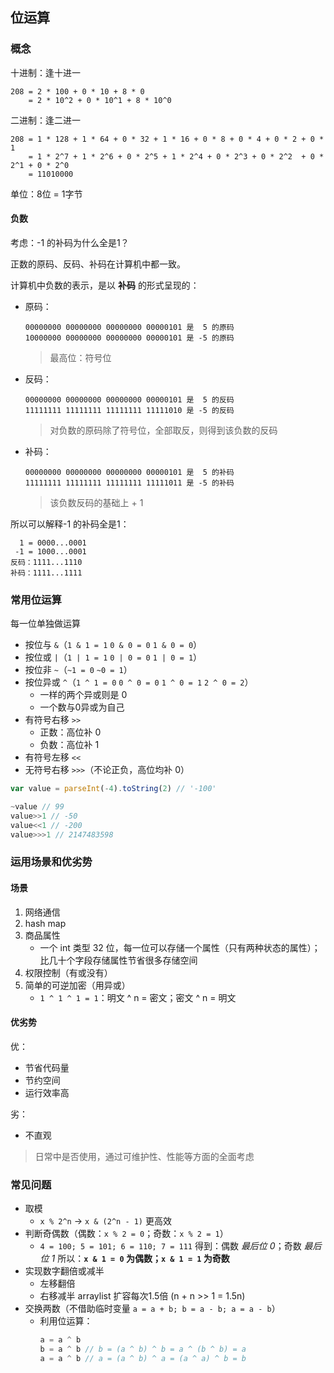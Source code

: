 ## 位运算

### 概念

十进制：逢十进一

```
208 = 2 * 100 + 0 * 10 + 8 * 0
    = 2 * 10^2 + 0 * 10^1 + 8 * 10^0
```

二进制：逢二进一

```
208 = 1 * 128 + 1 * 64 + 0 * 32 + 1 * 16 + 0 * 8 + 0 * 4 + 0 * 2 + 0 * 1
    = 1 * 2^7 + 1 * 2^6 + 0 * 2^5 + 1 * 2^4 + 0 * 2^3 + 0 * 2^2  + 0 * 2^1 + 0 * 2^0
    = 11010000  
```

单位：8位 = 1字节

#### 负数

考虑：-1 的补码为什么全是1？

正数的原码、反码、补码在计算机中都一致。

计算机中负数的表示，是以 __补码__ 的形式呈现的：

- 原码：

  ```
  00000000 00000000 00000000 00000101 是  5 的原码
  10000000 00000000 00000000 00000101 是 -5 的原码
  ```

  > 最高位：符号位

- 反码：

  ```
  00000000 00000000 00000000 00000101 是  5 的反码
  11111111 11111111 11111111 11111010 是 -5 的反码
  ```

  > 对负数的原码除了符号位，全部取反，则得到该负数的反码

- 补码：

  ```
  00000000 00000000 00000000 00000101 是  5 的补码
  11111111 11111111 11111111 11111011 是 -5 的补码
  ```

  > 该负数反码的基础上 + 1

所以可以解释-1 的补码全是1：

```
  1 = 0000...0001
 -1 = 1000...0001
反码：1111...1110
补码：1111...1111 
```

### 常用位运算

每一位单独做运算

- 按位与 `&`（`1 & 1 = 1` `0 & 0 = 0` `1 & 0 = 0`）
- 按位或 `|`（`1 | 1 = 1` `0 | 0 = 0` `1 | 0 = 1`）
- 按位非 `~`（`~1 = 0` `~0 = 1`）
- 按位异或 `^`（`1 ^ 1 = 0` `0 ^ 0 = 0` `1 ^ 0 = 1` `2 ^ 0 = 2`）
    - 一样的两个异或则是 0
    - 一个数与0异或为自己
- 有符号右移 `>>`
    - 正数：高位补 0
    - 负数：高位补 1
- 有符号左移 `<<`
- 无符号右移 `>>>`（不论正负，高位均补 0）

```javascript
var value = parseInt(-4).toString(2) // '-100'

~value // 99
value>>1 // -50
value<<1 // -200
value>>>1 // 2147483598
```

### 运用场景和优劣势

#### 场景

1. 网络通信
2. hash map
3. 商品属性
    - 一个 int 类型 32 位，每一位可以存储一个属性（只有两种状态的属性）；比几十个字段存储属性节省很多存储空间
4. 权限控制（有或没有）
5. 简单的可逆加密（用异或）
    - `1 ^ 1 ^ 1 = 1`：明文 ^ n = 密文；密文 ^ n = 明文

#### 优劣势

优：

- 节省代码量
- 节约空间
- 运行效率高

劣：

- 不直观

> 日常中是否使用，通过可维护性、性能等方面的全面考虑


### 常见问题

- 取模
    - `x % 2^n` → `x & (2^n - 1)` 更高效
- 判断奇偶数（偶数：`x % 2 = 0`；奇数：`x % 2 = 1`）
    - `4 = 100; 5 = 101; 6 = 110; 7 = 111`
      得到：偶数 _最后位 0_；奇数 _最后位 1_
      所以：__`x & 1 = 0` 为偶数；`x & 1 = 1` 为奇数__
- 实现数字翻倍或减半
    - 左移翻倍
    - 右移减半 arraylist 扩容每次1.5倍 (n + n >> 1 = 1.5n)
- 交换两数（不借助临时变量 `a = a + b; b = a - b; a = a - b`）
    - 利用位运算：
      ```javascript
      a = a ^ b
      b = a ^ b // b = (a ^ b) ^ b = a ^ (b ^ b) = a
      a = a ^ b // a = (a ^ b) ^ a = (a ^ a) ^ b = b
      ```
